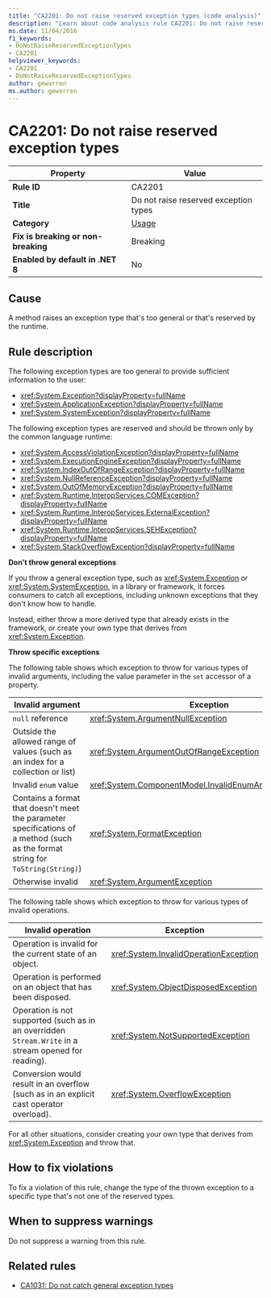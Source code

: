 ```yaml
---
title: "CA2201: Do not raise reserved exception types (code analysis)"
description: "Learn about code analysis rule CA2201: Do not raise reserved exception types"
ms.date: 11/04/2016
f1_keywords:
- DoNotRaiseReservedExceptionTypes
- CA2201
helpviewer_keywords:
- CA2201
- DoNotRaiseReservedExceptionTypes
author: gewarren
ms.author: gewarren
---
```

# CA2201: Do not raise reserved exception types

| Property                            | Value                                 |
|-------------------------------------|---------------------------------------|
| **Rule ID**                         | CA2201                                |
| **Title**                           | Do not raise reserved exception types |
| **Category**                        | [Usage](usage-warnings.md)            |
| **Fix is breaking or non-breaking** | Breaking                              |
| **Enabled by default in .NET 8**    | No                                    |

## Cause

A method raises an exception type that's too general or that's reserved by the runtime.

## Rule description

The following exception types are too general to provide sufficient information to the user:

- <xref:System.Exception?displayProperty=fullName>
- <xref:System.ApplicationException?displayProperty=fullName>
- <xref:System.SystemException?displayProperty=fullName>

The following exception types are reserved and should be thrown only by the common language runtime:

- <xref:System.AccessViolationException?displayProperty=fullName>
- <xref:System.ExecutionEngineException?displayProperty=fullName>
- <xref:System.IndexOutOfRangeException?displayProperty=fullName>
- <xref:System.NullReferenceException?displayProperty=fullName>
- <xref:System.OutOfMemoryException?displayProperty=fullName>
- <xref:System.Runtime.InteropServices.COMException?displayProperty=fullName>
- <xref:System.Runtime.InteropServices.ExternalException?displayProperty=fullName>
- <xref:System.Runtime.InteropServices.SEHException?displayProperty=fullName>
- <xref:System.StackOverflowException?displayProperty=fullName>

**Don't throw general exceptions**

If you throw a general exception type, such as <xref:System.Exception> or <xref:System.SystemException>, in a library or framework, it forces consumers to catch all exceptions, including unknown exceptions that they don't know how to handle.

Instead, either throw a more derived type that already exists in the framework, or create your own type that derives from <xref:System.Exception>.

**Throw specific exceptions**

The following table shows which exception to throw for various types of invalid arguments, including the value parameter in the `set` accessor of a property.

| Invalid argument | Exception                           |
|------------------|-------------------------------------|
| `null` reference | <xref:System.ArgumentNullException> |
| Outside the allowed range of values (such as an index for a collection or list) | <xref:System.ArgumentOutOfRangeException> |
| Invalid `enum` value  | <xref:System.ComponentModel.InvalidEnumArgumentException> |
| Contains a format that doesn't meet the parameter specifications of a method (such as the format string for `ToString(String)`) | <xref:System.FormatException> |
| Otherwise invalid     | <xref:System.ArgumentException> |

The following table shows which exception to throw for various types of invalid operations.

| Invalid operation                                                                                    | Exception                               |
|------------------------------------------------------------------------------------------------------|-----------------------------------------|
| Operation is invalid for the current state of an object.                                             | <xref:System.InvalidOperationException> |
| Operation is performed on an object that has been disposed.                                          | <xref:System.ObjectDisposedException>   |
| Operation is not supported (such as in an overridden `Stream.Write` in a stream opened for reading). | <xref:System.NotSupportedException>     |
| Conversion would result in an overflow (such as in an explicit cast operator overload).              | <xref:System.OverflowException>         |

For all other situations, consider creating your own type that derives from <xref:System.Exception> and throw that.

## How to fix violations

To fix a violation of this rule, change the type of the thrown exception to a specific type that's not one of the reserved types.

## When to suppress warnings

Do not suppress a warning from this rule.

## Related rules

- [CA1031: Do not catch general exception types](ca1031.md)
